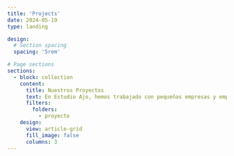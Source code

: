 ```yaml
---
title: 'Projects'
date: 2024-05-19
type: landing

design:
  # Section spacing
  spacing: '5rem'

# Page sections
sections:
  - block: collection
    content:
      title: Nuestros Proyectos
      text: En Estudio Ajo, hemos trabajado con pequeñas empresas y emprendedores para desarrollar soluciones digitales que optimizan sus operaciones y mejoran su presencia online. Desde diseño web hasta sistemas personalizados, cada proyecto refleja nuestro compromiso con la innovación y la calidad.
      filters:
        folders:
          - proyecto
    design:
      view: article-grid
      fill_image: false
      columns: 3
---
```


